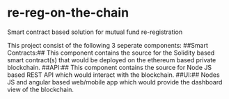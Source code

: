 # re-reg-on-the-chain
Smart contract based solution for mutual fund re-registration

This project consist of the following 3 seperate components:
##Smart Contracts:## 
This component contains the source for the Solidity based smart contract(s) that would be deployed on the ethereum based private blockchain.
##API:##
This component contains the source for Node JS based REST API which would interact with the blockchain.
##UI:##
Nodes JS and angular based web/mobile app which would provide the dashboard view of the blockchain.
